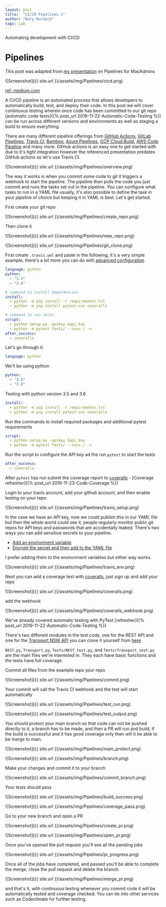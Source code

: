 ```yaml
---
layout: post
title:  "CI/CD Pipelines 1"
author: "Rory Murdock"
tags: Lab
---
```


Automating development with CI/CD

# Pipelines

This post was adapted from [my presentation](https://docs.google.com/presentation/d/1kD-DYPOJkp_EWeozYjWs5yTSsF7w6AbjIzmN-gT9u5Y/edit?usp=sharing) on Pipelines for MacAdmins

![Screenshot]({{ site.url }}/assets/img/Pipelines/cicd.png)

[ref: medium.com](https://medium.com/tark-technologies/advantages-of-devops-for-business-166c436e3a7)

A CI/CD pipeline is an automated process that allows developers to automatically build, test, and deploy their code. In this post we will cover continuous testing wherein once code has been committed to our git repo [automatic code tests]({% post_url 2019-11-22-Automatic-Code-Testing %}) can be run across different versions and environments as well as staging a build to ensure everything.

There are many different pipeline offerings from [GitHub Actions](https://github.com/features/actions), [GitLab Pipelines](https://docs.gitlab.com/ee/ci/pipelines/), [Travis CI](https://travis-ci.org/), [Bamboo](https://www.atlassian.com/software/bamboo), [Azure Pipelines](https://azure.microsoft.com/en-au/services/devops/pipelines/), [GCP Cloud Build](https://cloud.google.com/docs/ci-cd), [AWS Code Pipeline](https://aws.amazon.com/codepipeline/) and many more. GitHub actions is an easy one to get started with due to it's tight integration however the referenced presentation predates GitHub actions so let's use Travis CI.

![Screenshot]({{ site.url }}/assets/img/Pipelines/overview.png)

The way it works is when you commit some code to git it triggers a webhook to start the pipeline. The pipeline then pulls the code you just commit and runs the tasks set out in the pipeline. You can configure what tasks to run in a YAML file usually, it's also possible to define the task in your pipeline of choice but keeping it in YAML is best. Let's get started.

First create your git repo

![Screenshot]({{ site.url }}/assets/img/Pipelines/create_repo.png)

Then clone it

![Screenshot]({{ site.url }}/assets/img/Pipelines/new_repo.png)

![Screenshot]({{ site.url }}/assets/img/Pipelines/git_clone.png)

First create `.travis.yml` and paste in the following, it's a very simple example, there's a lot more you can do with [advanced configuration](https://blog.travis-ci.com/2019-08-07-extensive-python-testing-on-travis-ci)

```yaml
language: python
python:
  - "3.5"
  - "3.6"

# command to install dependencies
install:
  - python -m pip install -r requirements.txt
  - python -m pip install pytest-cov coveralls

# command to run tests
script:
  - python setup.py -apikey $api_key
  - python -m pytest Tests/ --cov=./ -v
after_success:
  - coveralls
```

Let's go through it:
```yaml
language: python
```
We'll be using python

```yaml
python:
  - "3.5"
  - "3.6"
```

Testing with python version 3.5 and 3.6

```yaml
install:
  - python -m pip install -r requirements.txt
  - python -m pip install pytest-cov coveralls
```

Run the commands to install required packages and additional pytest requirements

```yaml
script:
  - python setup.py -apikey $api_key
  - python -m pytest Tests/ --cov=./ -v
```

Run the script to configure the API key ad the run `pytest` to start the tests

```yaml
after_success:
  - coveralls
```

After `pytest` has run submit the coverage report to [coveralls](https://coveralls.io/) -  [Coverage refresher]({% post_url 2019-11-23-Code-Coverage %})

Login to your travis account, add your github account, and then enable testing on your repo

![Screenshot]({{ site.url }}/assets/img/Pipelines/travis_setup.png)

In the case we have an API key, now we could publish this in our YAML file but then the whole world could see it, people regularly monitor public git repos for API keys and passwords that are accidentally leaked. There's two ways you can add sensitive secrets to your pipeline.

* [Add an environment variable](https://docs.travis-ci.com/user/environment-variables/#defining-variables-in-repository-settings)
* [Encrypt the secret and then add to the YAML file](https://docs.travis-ci.com/user/encryption-keys/)

I prefer adding them to the environment variables but either way works.

![Screenshot]({{ site.url }}/assets/img/Pipelines/travis_env.png)

Next you can add a coverage test with [coveralls](https://coveralls.io/), just sign up and add your repo

![Screenshot]({{ site.url }}/assets/img/Pipelines/coveralls.png)

add the webhook

![Screenshot]({{ site.url }}/assets/img/Pipelines/coveralls_webhook.png)

We've already covered automatic testing with PyTest [refresher]({% post_url 2019-11-22-Automatic-Code-Testing %})

There's two different modules in the test code, one for the REST API and one for the [Transport NSW API](https://opendata.transport.nsw.gov.au/developers/api-explorer) you can clone it yourself from [here](https://github.com/rorymurdock/Lightning-Talk-Pipelines)

`REST.py`, `Transport.py`, `Tests/REST_test.py`, and `Tests/Transport_test.py` are the main files we're interested in. They each have basic functions and the tests have full coverage.

Commit all files from the example repo your repo

![Screenshot]({{ site.url }}/assets/img/Pipelines/commit.png)

Your commit will call the Travis CI webhook and the test will start automatically

![Screenshot]({{ site.url }}/assets/img/Pipelines/test_run.png)

![Screenshot]({{ site.url }}/assets/img/Pipelines/test_output.png)

You should protect your main branch so that code can not be pushed directly to it, a branch has to be made, and then a PR will run and build, if the build is successful and it has good coverage only then will it be able to be merge to main.

![Screenshot]({{ site.url }}/assets/img/Pipelines/main_protect.png)

![Screenshot]({{ site.url }}/assets/img/Pipelines/branch.png)

Make your changes and commit it to your branch

![Screenshot]({{ site.url }}/assets/img/Pipelines/commit_branch.png)

Your tests should pass

![Screenshot]({{ site.url }}/assets/img/Pipelines/build_success.png)

![Screenshot]({{ site.url }}/assets/img/Pipelines/coverage_pass.png)

Go to your new branch and open a PR

![Screenshot]({{ site.url }}/assets/img/Pipelines/create_pr.png)

![Screenshot]({{ site.url }}/assets/img/Pipelines/open_pr.png)

Once you've opened the pull request you'll see all the pending jobs

![Screenshot]({{ site.url }}/assets/img/Pipelines/pr_progress.png)

Once all of the jobs have completed, and passed you'll be able to complete the merge, close the pull request and delete the branch

![Screenshot]({{ site.url }}/assets/img/Pipelines/merge_pr.png)

and that's it, with continuous testing whenever you commit code it will be automatically tested and coverage checked. You can tie into other services such as Codeclimate for further testing.

